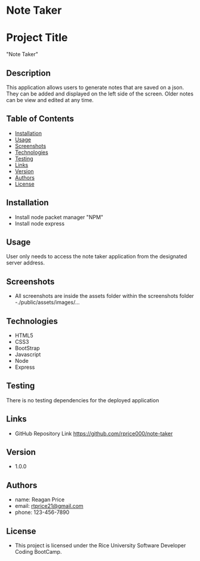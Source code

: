 # Note Taker

# Project Title
"Note Taker" 


## Description

This application allows users to generate notes that are saved on a json.  They can be added and displayed on the left side of the screen.  Older notes can be view and edited at any time.

## Table of Contents
* [Installation](#installation)
* [Usage](#usage)
* [Screenshots](#screenshots)
* [Technologies](#technologies)
* [Testing](#testing)
* [Links](#links)
* [Version](#version)
* [Authors](#authors)
* [License](#license)

## Installation

- Install node packet manager "NPM"
- Install node express

## Usage

User only needs to access the note taker application from the designated server address.


## Screenshots

- All screenshots are inside the assets folder within the screenshots folder
-./public/assets/images/...

## Technologies
- HTML5
- CSS3
- BootStrap
- Javascript
- Node
- Express

## Testing

There is no testing dependencies for the deployed application

## Links

- GitHub Repository Link
https://github.com/rprice000/note-taker

## Version

- 1.0.0

## Authors

- name: Reagan Price
- email: rtprice21@gmail.com
- phone: 123-456-7890

## License

- This project is licensed under the Rice University Software Developer Coding BootCamp.